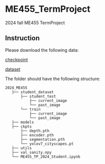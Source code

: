 # ME455_TermProject
2024 fall ME455 TermProject

## Instruction
Please download the following data:

[checkpoint](https://drive.google.com/drive/folders/1cVZrVv07cSiIbEHL9fJBfzfp56KKFI8k?usp=sharing)

[dataset](https://drive.google.com/file/d/1eLLoWdCQI0McSUMlAWVFQa5FJH4jJaRM/view?usp=sharing)

The folder should have the following structure:
```
2024_ME455
   ├── student_dataset
       ├── student_test
           ├── current_image
           └── past_image
       └── train
           ├── current_image
           └── past_image
   ├── models
   ├── ckpts
       ├── depth.pth
       ├── encoder.pth
       ├── segmentation.pth
       └── yolov7_cityscapes.pt
   ├── utils
   ├── val_sanity.npy
   └── ME455_TP_2024_Student.ipynb  
 ```
